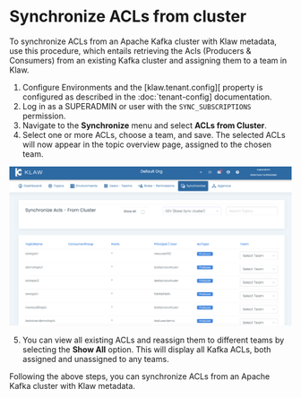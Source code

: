 # Synchronize ACLs from cluster

To synchronize ACLs from an Apache Kafka cluster with Klaw metadata, use
this procedure, which entails retrieving the Acls (Producers &
Consumers) from an existing Kafka cluster and assigning them to a team
in Klaw.

1.  Configure Environments and the [klaw.tenant.config][
    property is configured as described in the
    :doc:\`tenant-config] documentation.
2.  Log in as a SUPERADMIN or user with the `SYNC_SUBSCRIPTIONS`
    permission.
3.  Navigate to the **Synchronize** menu and select **ACLs from
    Cluster**.
4.  Select one or more ACLs, choose a team, and save. The selected ACLs
    will now appear in the topic overview page, assigned to the chosen
    team.

![image](../../../static/images/sync/SyncAclsFromCluster.png)

5.  You can view all existing ACLs and reassign them to different teams
    by selecting the **Show All** option. This will display all Kafka
    ACLs, both assigned and unassigned to any teams.

Following the above steps, you can synchronize ACLs from an Apache Kafka
cluster with Klaw metadata.
